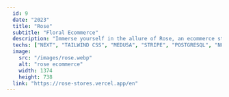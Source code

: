 ```yaml
---
  id: 9
  date: "2023"
  title: "Rose"
  subtitle: "Floral Ecommerce"
  description: "Immerse yourself in the allure of Rose, an ecommerce store that combines the power of Nextjs and Medusa to create a seamless online shopping experience for flower enthusiasts."
  techs: ["NEXT", "TAILWIND CSS", "MEDUSA", "STRIPE", "POSTGRESQL", "NORTHFLANK", "VERCEL"]
  image:
    src: "/images/rose.webp"
    alt: "rose ecommerce"
    width: 1374
    height: 738
  link: "https://rose-stores.vercel.app/en"
---
```

